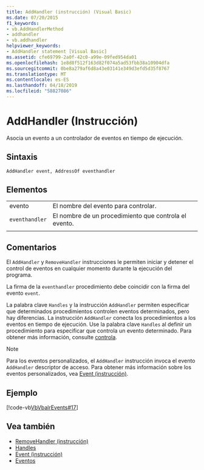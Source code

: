 ```yaml
---
title: AddHandler (instrucción) (Visual Basic)
ms.date: 07/20/2015
f1_keywords:
- vb.AddHandlerMethod
- addhandler
- vb.addhandler
helpviewer_keywords:
- AddHandler statement [Visual Basic]
ms.assetid: cfe69799-2a0f-42c0-a99e-09fed954da01
ms.openlocfilehash: 1e8d8f512f163d82f074a5ad53fbb38a10904dfa
ms.sourcegitcommit: 0be8a279af6d8a43e03141e349d3efd5d35f8767
ms.translationtype: MT
ms.contentlocale: es-ES
ms.lasthandoff: 04/18/2019
ms.locfileid: "58827086"
---
```

# <a name="addhandler-statement"></a>AddHandler (Instrucción)
Asocia un evento a un controlador de eventos en tiempo de ejecución.  
  
## <a name="syntax"></a>Sintaxis  
  
```  
AddHandler event, AddressOf eventhandler  
```  
  
## <a name="parts"></a>Elementos  
|||
|---|---|
|evento|El nombre del evento para controlar.|  
|`eventhandler`|El nombre de un procedimiento que controla el evento.|
|||
  
## <a name="remarks"></a>Comentarios  
 El `AddHandler` y `RemoveHandler` instrucciones le permiten iniciar y detener el control de eventos en cualquier momento durante la ejecución del programa.  
  
 La firma de la `eventhandler` procedimiento debe coincidir con la firma del evento `event`.  
  
 La palabra clave `Handles` y la instrucción `AddHandler` permiten especificar que determinados procedimientos controlen eventos determinados, pero hay diferencias. La instrucción `AddHandler` conecta los procedimientos a los eventos en tiempo de ejecución. Use la palabra clave `Handles` al definir un procedimiento para especificar que controla un evento determinado. Para obtener más información, consulte [controla](../../../visual-basic/language-reference/statements/handles-clause.md).  
  
> [!NOTE]
>  Para los eventos personalizados, el `AddHandler` instrucción invoca el evento `AddHandler` descriptor de acceso. Para obtener más información sobre los eventos personalizados, vea [Event (instrucción)](../../../visual-basic/language-reference/statements/event-statement.md).  
  
## <a name="example"></a>Ejemplo  
 [!code-vb[VbVbalrEvents#17](~/samples/snippets/visualbasic/VS_Snippets_VBCSharp/VbVbalrEvents/VB/Class1.vb#17)]  
  
## <a name="see-also"></a>Vea también

- [RemoveHandler (instrucción)](../../../visual-basic/language-reference/statements/removehandler-statement.md)
- [Handles](../../../visual-basic/language-reference/statements/handles-clause.md)
- [Event (instrucción)](../../../visual-basic/language-reference/statements/event-statement.md)
- [Eventos](../../../visual-basic/programming-guide/language-features/events/index.md)
